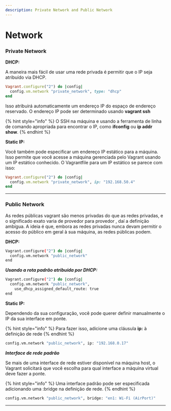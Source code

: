```yaml
---
description: Private Network and Public Network
---
```


# Network

### **Private Network**

**DHCP:**

A maneira mais fácil de usar uma rede privada é permitir que o IP seja atribuído via DHCP.

```ruby
Vagrant.configure("2") do |config|
  config.vm.network "private_network", type: "dhcp"
end
```

Isso atribuirá automaticamente um endereço IP do espaço de endereço reservado. O endereço IP pode ser determinado usando **vagrant ssh**

{% hint style="info" %}
O SSH na máquina e usando a ferramenta de linha de comando apropriada para encontrar o IP, como **ifconfig** ou **ip addr show**.
{% endhint %}

**Static IP:**

Você também pode especificar um endereço IP estático para a máquina. Isso permite que você acesse a máquina gerenciada pelo Vagrant usando um IP estático conhecido. O Vagrantfile para um IP estático se parece com isso:

```ruby
Vagrant.configure("2") do |config|
  config.vm.network "private_network", ip: "192.168.50.4"
end
```

***

### **Public Network**

As redes públicas vagrant são menos privadas do que as redes privadas, e o significado exato varia de provedor para provedor , daí a definição ambígua. A ideia é que, embora as redes privadas nunca devam permitir o acesso do público em geral à sua máquina, as redes públicas podem.

**DHCP:**

```bash
Vagrant.configure("2") do |config|
  config.vm.network "public_network"
end
```

_**Usando a rota padrão atribuída por DHCP:**_

```bash
Vagrant.configure("2") do |config|
  config.vm.network "public_network",
    use_dhcp_assigned_default_route: true
end
```

**Static IP:**

Dependendo da sua configuração, você pode querer definir manualmente o IP da sua interface em ponte.&#x20;

{% hint style="info" %}
Para fazer isso, adicione uma cláusula **ip:** à definição de rede
{% endhint %}

```bash
config.vm.network "public_network", ip: "192.168.0.17"
```

_**Interface de rede padrão**_

Se mais de uma interface de rede estiver disponível na máquina host, o Vagrant solicitará que você escolha para qual interface a máquina virtual deve fazer a ponte.&#x20;

{% hint style="info" %}
Uma interface padrão pode ser especificada adicionando uma :bridge na definição de rede.
{% endhint %}

```bash
config.vm.network "public_network", bridge: "en1: Wi-Fi (AirPort)"
```

***
